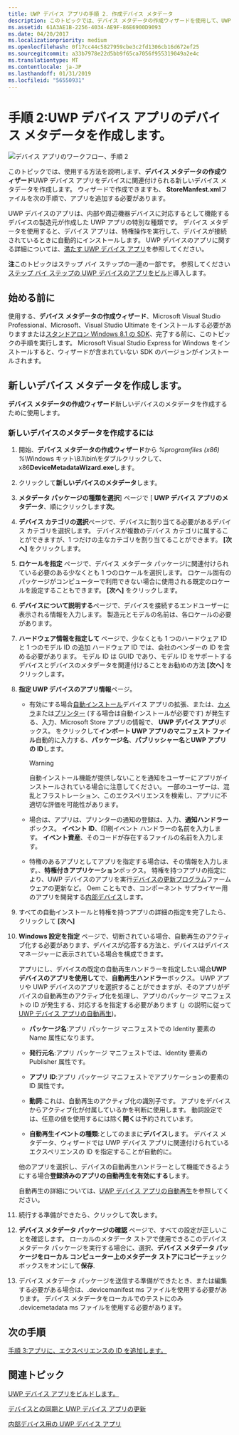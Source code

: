 ```yaml
---
title: UWP デバイス アプリの手順 2. 作成デバイス メタデータ
description: このトピックでは、デバイス メタデータの作成ウィザードを使用して、UWP デバイス アプリをデバイスに関連付けられる新しいデバイスのメタデータを作成する方法を説明します。
ms.assetid: 61A3AE1B-2256-4034-AE9F-86E6900D9093
ms.date: 04/20/2017
ms.localizationpriority: medium
ms.openlocfilehash: 0f17cc44c5827959cbe3c2fd1306cb16d672ef25
ms.sourcegitcommit: a33b7978e22d5bb9f65ca7056f955319049a2e4c
ms.translationtype: MT
ms.contentlocale: ja-JP
ms.lasthandoff: 01/31/2019
ms.locfileid: "56550931"
---
```

# <a name="step-2-create-device-metadata-for-your-uwp-device-app"></a>手順 2:UWP デバイス アプリのデバイス メタデータを作成します。

![デバイス アプリのワークフロー、手順 2](images/2-device-app-workflow.png)

このトピックでは、使用する方法を説明します、**デバイス メタデータの作成ウィザード**UWP デバイス アプリをデバイスに関連付けられる新しいデバイス メタデータを作成します。 ウィザードで作成できますも、 **StoreManfest.xml**ファイルを次の手順で、アプリを追加する必要があります。

UWP デバイスのアプリは、内部や周辺機器デバイスに対応するとして機能するデバイスの製造元が作成した UWP アプリの特別な種類です。 デバイス メタデータを使用すると、デバイス アプリは、特権操作を実行して、デバイスが接続されているときに自動的にインストールします。 UWP デバイスのアプリに関する詳細については、[満たす UWP デバイス アプリ](meet-uwp-device-apps.md)を参照してください。

**注**このトピックはステップ バイ ステップの一連の一部です。 参照してください[ステップ バイ ステップの UWP デバイスのアプリをビルド](build-a-uwp-device-app-step-by-step.md)導入します。

## <a name="before-you-begin"></a>始める前に

使用する、**デバイス メタデータの作成ウィザード**、Microsoft Visual Studio Professional、Microsoft、Visual Studio Ultimate をインストールする必要がありますまたは[スタンドアロン Windows 8.1 の SDK](https://go.microsoft.com/fwlink/p/?linkid=309209)、完了する前に、このトピックの手順を実行します。 Microsoft Visual Studio Express for Windows をインストールすると、ウィザードが含まれていない SDK のバージョンがインストールされます。

## <a name="create-new-device-metadata"></a>新しいデバイス メタデータを作成します。

**デバイス メタデータの作成ウィザード**新しいデバイスのメタデータを作成するために使用します。

### <a name="to-create-new-device-metadata"></a>新しいデバイスのメタデータを作成するには

1. 開始、**デバイス メタデータの作成ウィザード**から *%programfiles (x86) %*\\Windows キット\\8.1\\bin\\をダブルクリックして、x86**DeviceMetadataWizard.exe**します。

2. クリックして**新しいデバイスのメタデータ**します。

3. **メタデータ パッケージの種類を選択**] ページで [ **UWP デバイス アプリのメタデータ**、順にクリックします**次**。

4. **デバイス カテゴリの選択**ページで、デバイスに割り当てる必要があるデバイス カテゴリを選択します。 デバイスが複数のデバイス カテゴリに属することができますが、1 つだけの主なカテゴリを割り当てることができます。 **[次へ]** をクリックします。

5. **ロケールを指定** ページで、デバイス メタデータ パッケージに関連付けられている必要のある少なくとも 1 つのロケールを選択します。 ロケール固有のパッケージがコンピューターで利用できない場合に使用される既定のロケールを設定することもできます。 **[次へ]** をクリックします。

6. **デバイスについて説明する**ページで、デバイスを接続するエンドユーザーに表示される情報を入力します。 製造元とモデルの名前は、各ロケールの必要があります。

7. **ハードウェア情報を指定して** ページで、少なくとも 1 つのハードウェア ID と 1 つのモデル ID の追加 ハードウェア ID では、会社のベンダーの ID を含める必要があります。 モデル ID は GUID であり、モデル ID をサポートするデバイスとデバイスのメタデータを関連付けることをお勧めの方法 **[次へ]** をクリックします。

8. **指定 UWP デバイスのアプリ情報**ページ。

   - 有効にする場合[自動インストール](auto-install-for-uwp-device-apps.md)デバイス アプリの拡張、または、[カメラ](uwp-device-apps-for-webcams.md)または[プリンター](uwp-device-apps-for-printers.md) (する場合は自動インストールが必要です) が発生する、入力、Microsoft Store アプリの情報で、 **UWP デバイス アプリ**ボックス。 をクリックして**インポート UWP アプリのマニフェスト ファイル**自動的に入力する、**パッケージ名**、**パブリッシャー名**と**UWP アプリの ID**します。

     > [!Warning]
     > 自動インストール機能が提供しないことを通知をユーザーにアプリがインストールされている場合に注意してください。 一部のユーザーは、混乱とフラストレーション、このエクスペリエンスを検索し、アプリに不適切な評価を可能性があります。

   - 場合は、アプリは、プリンターの通知の登録は、入力、**通知ハンドラー**ボックス。 **イベント ID**、印刷イベント ハンドラーの名前を入力します。 **イベント資産**、そのコードが存在するファイルの名前を入力します。

   - 特権のあるアプリとしてアプリを指定する場合は、その情報を入力します。、**特権付きアプリケーション**ボックス。 特権を持つアプリの指定により、UWP デバイスのアプリを実行[デバイスの更新プログラム](device-sync-and-update-for-uwp-device-apps.md)ファームウェアの更新など。 Oem こともでき、コンポーネント サプライヤー用のアプリを開発する[内部デバイス](uwp-device-apps-for-specialized-devices.md)します。

9. すべての自動インストールと特権を持つアプリの詳細の指定を完了したら、クリックして **[次へ]**

10. **Windows 設定を指定** ページで、切断されている場合、自動再生のアクティブ化する必要があります、デバイスが応答する方法と、デバイスはデバイス マネージャーに表示されている場合を構成できます。

    アプリにし、デバイスの既定の自動再生ハンドラーを指定したい場合**UWP デバイスのアプリを使用して**で、**自動再生ハンドラー**ボックス。 UWP アプリや UWP デバイスのアプリを選択することができますが、そのアプリがデバイスの自動再生のアクティブ化を処理し、アプリのパッケージ マニフェストの ID が発生する、対応するを指定する必要があります (」の説明に従って[UWP デバイス アプリの自動再生](autoplay-for-uwp-device-apps.md))。

    - **パッケージ名**:アプリ パッケージ マニフェストでの Identity 要素の Name 属性になります。

    - **発行元名**:アプリ パッケージ マニフェストでは、Identity 要素の Publisher 属性です。

    - **アプリ ID**:アプリ パッケージ マニフェストでアプリケーションの要素の ID 属性です。

    - **動詞**:これは、自動再生のアクティブ化の識別子です。 アプリをデバイスからアクティブ化が付属しているかを判断に使用します。 動詞設定では、任意の値を使用するには除く**開く**は予約されています。

    - **自動再生イベントの種類**:としてのままに**デバイス**します。 デバイス メタデータ、ウィザードでは UWP デバイス アプリに関連付けられているエクスペリエンスの ID を指定することが自動的に。

    他のアプリを選択し、デバイスの自動再生ハンドラーとして機能できるようにする場合**登録済みのアプリの自動再生を有効にする**します。

    自動再生の詳細については、[UWP デバイス アプリの自動再生](autoplay-for-uwp-device-apps.md)を参照してください。

11. 続行する準備ができたら、クリックして**次**します。

12. **デバイス メタデータ パッケージの確認** ページで、すべての設定が正しいことを確認します。 ローカルのメタデータ ストアで使用できるこのデバイス メタデータ パッケージを実行する場合に、選択、**デバイス メタデータ パッケージをローカル コンピューター上のメタデータ ストアにコピー**チェック ボックスをオンにして**保存**.

13. デバイス メタデータ パッケージを送信する準備ができたとき、または編集する必要がある場合は、.devicemanifest ms ファイルを使用する必要があります。 デバイス メタデータをローカルでのテストにのみ .devicemetadata ms ファイルを使用する必要があります。

## <a name="next-step"></a>次の手順

[手順 3:アプリに、エクスペリエンスの ID を追加します。](step-3--add-an-experience-id-to-the-app.md)

## <a name="related-topics"></a>関連トピック

[UWP デバイス アプリをビルドします。](the-workflow.md)

[デバイスとの同期と UWP デバイス アプリの更新](device-sync-and-update-for-uwp-device-apps.md)

[内部デバイス用の UWP デバイス アプリ](uwp-device-apps-for-specialized-devices.md)

